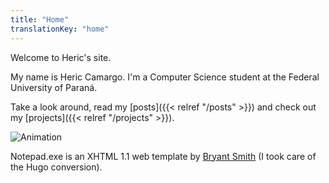 ```yaml
---
title: "Home"
translationKey: "home"
---
```


Welcome to Heric's site.

My name is Heric Camargo. I'm a Computer Science student at the Federal University of Paraná.

Take a look around, read my [posts]({{< relref "/posts" >}}) and check out my [projects]({{< relref "/projects" >}}).

![Animation](/gif1.gif)

Notepad.exe is an XHTML 1.1 web template by [Bryant Smith](http://www.bryantsmith.com/template/notepad/) (I took care of the Hugo conversion).